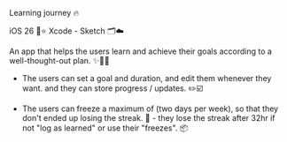 Learning journey 🔥

iOS 26 🫗⭐️
Xcode - Sketch 🗂️☁️

An app that helps the users learn and achieve their goals according to a well-thought-out plan. ✨👏🏻

- The users can set a goal and duration, and edit them whenever they want. and they can store progress / updates. ✏️☑️

- The users can freeze a maximum of (two days per week), so that they don't ended up losing the streak. 🥶 - they lose the streak after 32hr if not "log as learned" or use their "freezes". 📦
